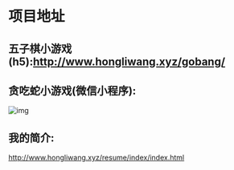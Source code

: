 # 项目地址

五子棋小游戏(h5):http://www.hongliwang.xyz/gobang/
----
贪吃蛇小游戏(微信小程序):
----

![img](https://github.com/whl01135020/snake-wx/blob/master/images/snake.jpg)

我的简介:
----
http://www.hongliwang.xyz/resume/index/index.html
